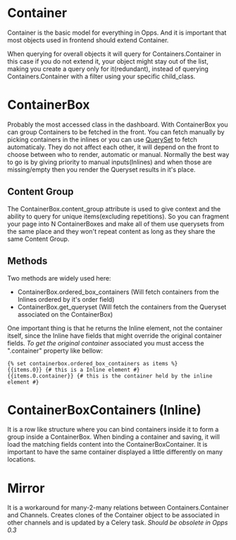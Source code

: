 
Container
=========

Container is the basic model for everything in Opps.
And it is important that most objects used in frontend should extend Container.

When querying for overall objects it will query for Containers.Container in this case if you do not extend it, your object might stay out of the list, making you create a query only for it(redundant), instead of querying Containers.Container with a filter using your specific child_class.

ContainerBox
============

Probably the most accessed class in the dashboard.
With ContainerBox you can group Containers to be fetched in the front.
You can fetch manually by picking containers in the inlines or you can use [QuerySet](https://github.com/opps/opps/tree/master/opps/boxes) to fetch automaticaly.
They do not affect each other, it will depend on the front to choose between who to render, automatic or manual.
Normally the best way to go is by giving priority to manual inputs(Inlines) and when those are missing/empty then you render the Queryset results in it's place.

Content Group
-------------

The ContainerBox.content_group attribute is used to give context and the ability to query for unique items(excluding repetitions).
So you can fragment your page into N ContainerBoxes and make all of them use querysets from the same place and they won't repeat content as long as they share the same Content Group.

Methods
-------

Two methods are widely used here:

 - ContainerBox.ordered_box_containers (Will fetch containers from the Inlines ordered by it's order field)
 - ContainerBox.get_queryset (Will fetch the containers from the Queryset associated on the ContainerBox)

One important thing is that he returns the Inline element, not the container itself, since the Inline have fields that might override the original container fields. *To get the original container* associated you must access the ".container" property like bellow:

    {% set containerbox.ordered_box_containers as items %}
    {{items.0}} {# this is a Inline element #}
    {{items.0.container}} {# this is the container held by the inline element #}

ContainerBoxContainers (Inline)
===============================

It is a row like structure where you can bind containers inside it to form a group inside a ContainerBox.
When binding a container and saving, it will load the matching fields content into the ContainerBoxContainer.
It is important to have the same container displayed a little differently on many locations.

Mirror
======

It is a workaround for many-2-many relations between Containers.Container and Channels.
Creates clones of the Container object to be associated in other channels and is updated by a Celery task.
*Should be obsolete in Opps 0.3*